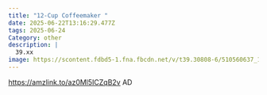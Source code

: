 ```yaml
---
title: "12-Cup Coffeemaker "
date: 2025-06-22T13:16:29.477Z
tags: 2025-06-24
Category: other
description: |
  39.xx
image: https://scontent.fdbd5-1.fna.fbcdn.net/v/t39.30808-6/510560637_1063985345678497_7879507758919199676_n.jpg?stp=dst-jpg_p180x540_tt6&_nc_cat=101&ccb=1-7&_nc_sid=aa7b47&_nc_ohc=Kre14KPtIaEQ7kNvwECp6-5&_nc_oc=Admya9xXj--mFRg4dNGf8yz5djApukc-FYfHDICHGrQCX_OrBR1ZCj8g4kKwnvGUEy0BXp7M5w5nKOdSnVgYQIrY&_nc_zt=23&_nc_ht=scontent.fdbd5-1.fna&_nc_gid=RgOjgdGJ-y-oSPhcwZOG-g&oh=00_AfNDyVisjVeQkzWwgqx36hrTiWJPWtTJH8pquxe_NGhaOA&oe=685DD59D
---
```

https://amzlink.to/az0Ml5ICZqB2v   AD